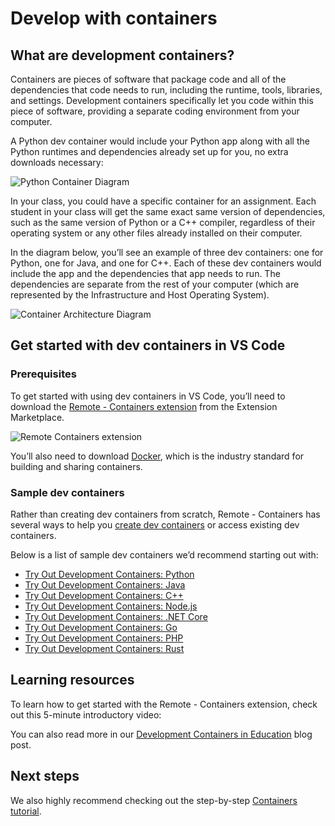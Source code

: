 Develop with containers
=======================

What are development containers?
--------------------------------

Containers are pieces of software that package code and all of the dependencies that code needs to run, including the runtime, tools, libraries, and settings. Development containers specifically let you code within this piece of software, providing a separate coding environment from your computer.

A Python dev container would include your Python app along with all the Python runtimes and dependencies already set up for you, no extra downloads necessary:

![Python Container Diagram](images/containers/python-container.png)

In your class, you could have a specific container for an assignment. Each student in your class will get the same exact same version of dependencies, such as the same version of Python or a C++ compiler, regardless of their operating system or any other files already installed on their computer.

In the diagram below, you’ll see an example of three dev containers: one for Python, one for Java, and one for C++. Each of these dev containers would include the app and the dependencies that app needs to run. The dependencies are separate from the rest of your computer (which are represented by the Infrastructure and Host Operating System).

![Container Architecture Diagram](images/containers/container-architecture.png)

Get started with dev containers in VS Code
------------------------------------------

### Prerequisites

To get started with using dev containers in VS Code, you’ll need to download the [Remote - Containers extension](https://marketplace.visualstudio.com/items?itemName=ms-vscode-remote.remote-containers) from the Extension Marketplace.

![Remote Containers extension](images/containers/remote-containers.png)

You’ll also need to download [Docker](https://docs.docker.com/docker-for-windows/install-windows-home/), which is the industry standard for building and sharing containers.

### Sample dev containers

Rather than creating dev containers from scratch, Remote - Containers has several ways to help you [create dev containers](/docs/remote/create-dev-container.md) or access existing dev containers.

Below is a list of sample dev containers we’d recommend starting out with:

-   [Try Out Development Containers: Python](https://github.com/microsoft/vscode-remote-try-python)
-   [Try Out Development Containers: Java](https://github.com/microsoft/vscode-remote-try-java)
-   [Try Out Development Containers: C++](https://github.com/microsoft/vscode-remote-try-cpp)
-   [Try Out Development Containers: Node.js](https://github.com/microsoft/vscode-remote-try-node)
-   [Try Out Development Containers: .NET Core](https://github.com/microsoft/vscode-remote-try-dotnetcore)
-   [Try Out Development Containers: Go](https://github.com/microsoft/vscode-remote-try-go)
-   [Try Out Development Containers: PHP](https://github.com/microsoft/vscode-remote-try-php)
-   [Try Out Development Containers: Rust](https://github.com/microsoft/vscode-remote-try-rust)

Learning resources
------------------

To learn how to get started with the Remote - Containers extension, check out this 5-minute introductory video:

You can also read more in our [Development Containers in Education](/blogs/2020/07/27/containers-edu.md) blog post.

Next steps
----------

We also highly recommend checking out the step-by-step [Containers tutorial](/docs/remote/containers-tutorial.md).
